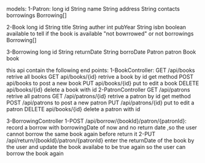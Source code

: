 models:
1-Patron:
long id
String name
String address
String contacts
borrowings Borrowing[]

2-Book
long id
String title
String auther
int pubYear
String isbn
boolean available   to tell if the book is available "not bowrrowed" or not
borrowings Borrowing[]

3-Borrowing
long id
String returnDate
String borroDate
Patron patron
Book book


this api contain the following end points:
1-BookController:
GET /api/books  retrive all books
GET api/books/{id} retrive a book by id   get method
POST api/books                    to post a new book
PUT api/books/{id}               put to edit a book 
DELETE api/books/{id}               delete a book with id
2-PatronController
GET /api/patrons  retrive all patrons
GET /api/patrons/{id} retrive a patron by id   get method
POST /api/patrons                      to post a new patron
PUT /api/patrons/{id}               put to edit a patron
DELETE api/books/{id}               delete a patron with id

3-BorrowingController
1-POST /api/borrow/{bookId}/patron/{patronId}:   record a borrow with borrowingDate of now and no return date ,so the user cannot borrow the same book again before return it
2-PUT /api/return/{bookId}/patron/{patronId}  enter the returnDate of the book by the user and update the book availabe to be true again so the user can borrow the book again
